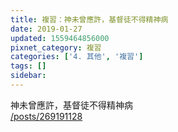 ```yaml
---
title: 複習：神未曾應許，基督徒不得精神病
date: 2019-01-27
updated: 1559464856000
pixnet_category: 複習
categories: ['4. 其他', '複習']
tags: []
sidebar: 
---
```


<p>神未曾應許，基督徒不得精神病<br/>
<a href="/posts/269191128" target="_blank">/posts/269191128</a></p>
<p> </p>
